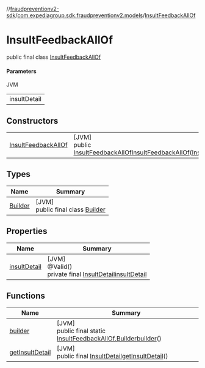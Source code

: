 //[fraudpreventionv2-sdk](../../../index.md)/[com.expediagroup.sdk.fraudpreventionv2.models](../index.md)/[InsultFeedbackAllOf](index.md)

# InsultFeedbackAllOf

public final class [InsultFeedbackAllOf](index.md)

#### Parameters

JVM

| |
|---|
| insultDetail |

## Constructors

| | |
|---|---|
| [InsultFeedbackAllOf](-insult-feedback-all-of.md) | [JVM]<br>public [InsultFeedbackAllOf](index.md)[InsultFeedbackAllOf](-insult-feedback-all-of.md)([InsultDetail](../-insult-detail/index.md)insultDetail) |

## Types

| Name | Summary |
|---|---|
| [Builder](-builder/index.md) | [JVM]<br>public final class [Builder](-builder/index.md) |

## Properties

| Name | Summary |
|---|---|
| [insultDetail](index.md#14546037%2FProperties%2F-173342751) | [JVM]<br>@Valid()<br>private final [InsultDetail](../-insult-detail/index.md)[insultDetail](index.md#14546037%2FProperties%2F-173342751) |

## Functions

| Name | Summary |
|---|---|
| [builder](builder.md) | [JVM]<br>public final static [InsultFeedbackAllOf.Builder](-builder/index.md)[builder](builder.md)() |
| [getInsultDetail](get-insult-detail.md) | [JVM]<br>public final [InsultDetail](../-insult-detail/index.md)[getInsultDetail](get-insult-detail.md)() |
